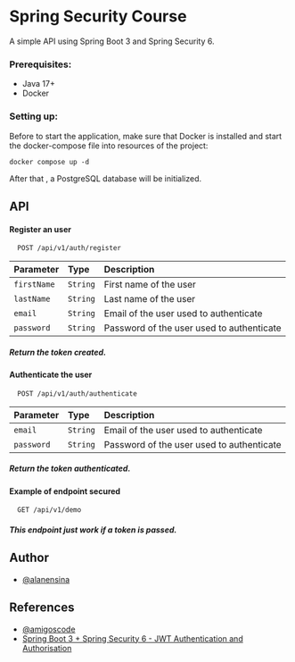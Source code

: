 
# Spring Security Course

A simple API using Spring Boot 3 and Spring Security 6.

### Prerequisites:
- Java 17+
- Docker

### Setting up:
Before to start the application, make sure that Docker is installed and start the docker-compose file into resources of the project:

```docker compose up -d```

After that , a PostgreSQL database will be initialized.






## API

#### Register an user

```
  POST /api/v1/auth/register
```

| Parameter   | Type       | Description                           |
| :---------- | :--------- | :---------------------------------- |
| `firstName` | `String` | First name of the user |
| `lastName` | `String` | Last name of the user  |
| `email` | `String` | Email of the user used to authenticate  |
| `password` | `String` | Password of the user used to authenticate  |

##### Return the token created.

#### Authenticate the user

```
  POST /api/v1/auth/authenticate
```

| Parameter   | Type       | Description                                   |
| :---------- | :--------- | :------------------------------------------ |
| `email` | `String` | Email of the user used to authenticate  |
| `password` | `String` | Password of the user used to authenticate  |

##### Return the token authenticated.

#### Example of endpoint secured

```
  GET /api/v1/demo
```
##### This endpoint just work if a token is passed.







## Author

- [@alanensina](https://www.github.com/alanensina)


## References

- [@amigoscode](https://github.com/amigoscode)
- [Spring Boot 3 + Spring Security 6 - JWT Authentication and Authorisation](https://www.youtube.com/watch?v=KxqlJblhzfI)
